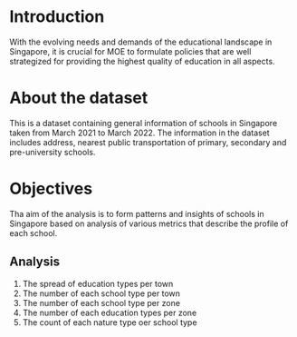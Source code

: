 # Introduction
With the evolving needs and demands of the educational landscape in Singapore, it is crucial for MOE to formulate policies that are well strategized for providing the highest quality of education in all aspects.

# About the dataset
This is a dataset containing general information of schools in Singapore taken from March 2021 to March 2022. The information in the dataset includes address, nearest public transportation of primary, secondary and pre-university schools. 

# Objectives
Tha aim of the analysis is to form patterns and insights of schools in Singapore based on analysis of various metrics that describe the profile of each school.

 ## Analysis
1. The spread of education types per town
2. The number of each school type per town
3. The number of each school type per zone
4. The number of each education types per zone
5. The count of each nature type oer school type
